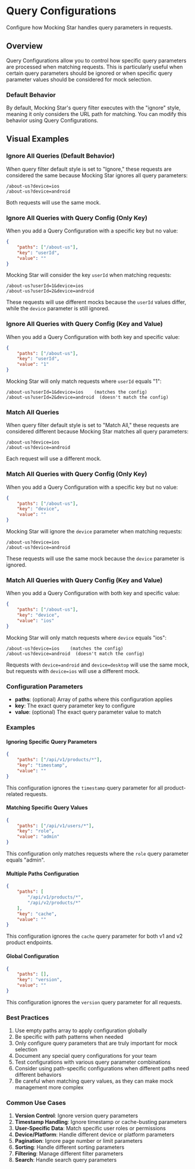 # Query Configurations

Configure how Mocking Star handles query parameters in requests.

## Overview

Query Configurations allow you to control how specific query parameters are processed when matching requests. This is particularly useful when certain query parameters should be ignored or when specific query parameter values should be considered for mock selection.

### Default Behavior

By default, Mocking Star's query filter executes with the "ignore" style, meaning it only considers the URL path for matching. You can modify this behavior using Query Configurations.

## Visual Examples

### Ignore All Queries (Default Behavior)

When query filter default style is set to "Ignore," these requests are considered the same because Mocking Star ignores all query parameters:

```
/about-us?device=ios
/about-us?device=android
```

Both requests will use the same mock.

### Ignore All Queries with Query Config (Only Key)

When you add a Query Configuration with a specific key but no value:

```json
{
    "paths": ["/about-us"],
    "key": "userId",
    "value": ""
}
```

Mocking Star will consider the key `userId` when matching requests:

```
/about-us?userId=1&device=ios
/about-us?userId=2&device=android
```

These requests will use different mocks because the `userId` values differ, while the `device` parameter is still ignored.

### Ignore All Queries with Query Config (Key and Value)

When you add a Query Configuration with both key and specific value:

```json
{
    "paths": ["/about-us"],
    "key": "userId",
    "value": "1"
}
```

Mocking Star will only match requests where `userId` equals "1":

```
/about-us?userId=1&device=ios    (matches the config)
/about-us?userId=2&device=android  (doesn't match the config)
```

### Match All Queries

When query filter default style is set to "Match All," these requests are considered different because Mocking Star matches all query parameters:

```
/about-us?device=ios
/about-us?device=android
```

Each request will use a different mock.

### Match All Queries with Query Config (Only Key)

When you add a Query Configuration with a specific key but no value:

```json
{
    "paths": ["/about-us"],
    "key": "device",
    "value": ""
}
```

Mocking Star will ignore the `device` parameter when matching requests:

```
/about-us?device=ios
/about-us?device=android
```

These requests will use the same mock because the `device` parameter is ignored.

### Match All Queries with Query Config (Key and Value)

When you add a Query Configuration with both key and specific value:

```json
{
    "paths": ["/about-us"],
    "key": "device",
    "value": "ios"
}
```

Mocking Star will only match requests where `device` equals "ios":

```
/about-us?device=ios    (matches the config)
/about-us?device=android  (doesn't match the config)
```

Requests with `device=android` and `device=desktop` will use the same mock, but requests with `device=ios` will use a different mock.

### Configuration Parameters

- **paths**: (optional) Array of paths where this configuration applies
- **key**: The exact query parameter key to configure
- **value**: (optional) The exact query parameter value to match

### Examples

#### Ignoring Specific Query Parameters

```json
{
    "paths": ["/api/v1/products/*"],
    "key": "timestamp",
    "value": ""
}
```

This configuration ignores the `timestamp` query parameter for all product-related requests.

#### Matching Specific Query Values

```json
{
    "paths": ["/api/v1/users/*"],
    "key": "role",
    "value": "admin"
}
```

This configuration only matches requests where the `role` query parameter equals "admin".

#### Multiple Paths Configuration

```json
{
    "paths": [
        "/api/v1/products/*",
        "/api/v2/products/*"
    ],
    "key": "cache",
    "value": ""
}
```

This configuration ignores the `cache` query parameter for both v1 and v2 product endpoints.

#### Global Configuration

```json
{
    "paths": [],
    "key": "version",
    "value": ""
}
```

This configuration ignores the `version` query parameter for all requests.

### Best Practices

1. Use empty paths array to apply configuration globally
2. Be specific with path patterns when needed
3. Only configure query parameters that are truly important for mock selection
4. Document any special query configurations for your team
5. Test configurations with various query parameter combinations
6. Consider using path-specific configurations when different paths need different behaviors
7. Be careful when matching query values, as they can make mock management more complex

### Common Use Cases

1. **Version Control**: Ignore version query parameters
2. **Timestamp Handling**: Ignore timestamp or cache-busting parameters
3. **User-Specific Data**: Match specific user roles or permissions
4. **Device/Platform**: Handle different device or platform parameters
5. **Pagination**: Ignore page number or limit parameters
6. **Sorting**: Handle different sorting parameters
7. **Filtering**: Manage different filter parameters
8. **Search**: Handle search query parameters
